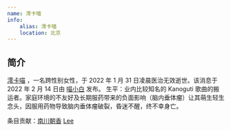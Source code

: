 ```yaml
---
name: 澪卡喵
info:
    alias: 澪卡喵
    location: 北京
---
```


## 简介

[澪卡喵](https://twitter.com/MiocardMeow) ，一名跨性别女性，于 2022 年 1 月 31 日凌晨医治无效逝世。该消息于 2022 年 2 月 14 日由 [喵小白](https://twitter.com/pizyj/status/1492928433172582400?s=21) 发布。 
生平：业内比较知名的 Kanoguti 歌曲的搬运者。家庭环境的不友好及长期服药带来的负面影响（脑内垂体瘤）让其萌生轻生念头，因服用药物导致脑内垂体瘤破裂，昏迷不醒，终不幸身亡。

条目贡献：[南川朝香](https://twitter.com/nkw45)  [Lee](https://twitter.com/rbqwansui)
